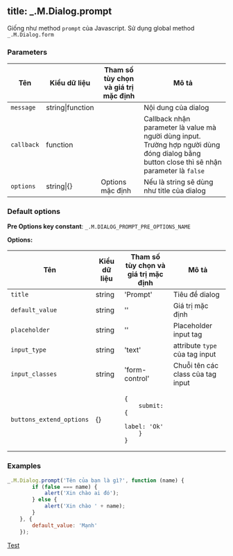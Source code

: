 title: _.M.Dialog.prompt
-----
<script src="/test_files/dialog.js"></script>

Giống như method <code>prompt</code> của Javascript. Sử dụng global method `_.M.Dialog.form`

### Parameters
<table class="table table-striped">
    <thead>
    <tr>
        <th>Tên</th>
        <th>Kiểu dữ liệu</th>
        <th>Tham số tùy chọn và giá trị mặc định</th>
        <th>Mô tả</th>
    </tr>
    </thead>
    <tbody>
    <tr>
        <td><code>message</code></td>
        <td>string|function</td>
        <td></td>
        <td>Nội dung của dialog</td>
    </tr>
    <tr>
        <td><code>callback</code></td>
        <td>function</td>
        <td></td>
        <td>Callback nhận parameter là value mà người dùng input. Trường hợp người dùng đóng dialog bằng button close thì sẽ nhận parameter là <code>false</code></td>
    </tr>
    <tr>
        <td><code>options</code></td>
        <td>string|{}</td>
        <td>Options mặc định</td>
        <td>Nếu là string sẽ dùng như title của dialog</td>
    </tr>
    </tbody>
</table>

### Default options

<p><strong>Pre Options key constant</strong>: <code>_.M.DIALOG_PROMPT_PRE_OPTIONS_NAME</code></p>
<p><strong>Options:</strong></p>
<table class="table table-striped">
    <thead>
    <tr>
        <th>Tên</th>
        <th>Kiểu dữ liệu</th>
        <th>Tham số tùy chọn và giá trị mặc định</th>
        <th>Mô tả</th>
    </tr>
    </thead>
    <tbody>
    <tr>
        <td><code>title</code></td>
        <td>string</td>
        <td>'Prompt'</td>
        <td>Tiêu đề dialog</td>
    </tr>
    <tr>
        <td><code>default_value</code></td>
        <td>string</td>
        <td>''</td>
        <td>Giá trị mặc định</td>
    </tr>
    <tr>
        <td><code>placeholder</code></td>
        <td>string</td>
        <td>''</td>
        <td>Placeholder input tag</td>
    </tr>
    <tr>
        <td><code>input_type</code></td>
        <td>string</td>
        <td>'text'</td>
        <td>attribute <code>type</code> của tag input</td>
    </tr>
    <tr>
        <td><code>input_classes</code></td>
        <td>string</td>
        <td>'form-control'</td>
        <td>Chuỗi tên các class của tag input</td>
    </tr>
    <tr>
        <td><code>buttons_extend_options</code></td>
        <td>{}</td>
        <td>
<pre><code class="javascript">{
    submit: {
        label: 'Ok'
    }
}</code></pre></td>
        <td></td>
    </tr>
    </tbody>
</table>

### Examples

```js
_.M.Dialog.prompt('Tên của bạn là gì?', function (name) {
        if (false === name) {
            alert('Xin chào ai đó');
        } else {
            alert('Xin chào ' + name);
        }
    }, {
        default_value: 'Mạnh'
    });
```

<div class="well">
    <a href="javascript: testDialogHelperPrompt()" class="btn btn-info">Test</a>
</div>